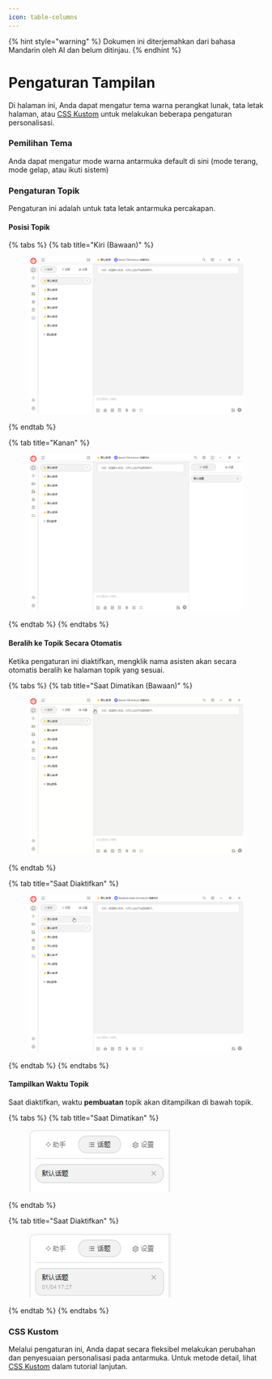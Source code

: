 ```yaml
---
icon: table-columns
---
```


{% hint style="warning" %}
Dokumen ini diterjemahkan dari bahasa Mandarin oleh AI dan belum ditinjau.
{% endhint %}

# Pengaturan Tampilan

Di halaman ini, Anda dapat mengatur tema warna perangkat lunak, tata letak halaman, atau [CSS Kustom](../../../personalization-settings/css.md) untuk melakukan beberapa pengaturan personalisasi.

### Pemilihan Tema

Anda dapat mengatur mode warna antarmuka default di sini (mode terang, mode gelap, atau ikuti sistem)

### Pengaturan Topik

Pengaturan ini adalah untuk tata letak antarmuka percakapan.

#### Posisi Topik

{% tabs %}
{% tab title="Kiri (Bawaan)" %}
<figure><img src="../../../.gitbook/assets/image (10).png" alt=""><figcaption></figcaption></figure>
{% endtab %}

{% tab title="Kanan" %}
<figure><img src="../../../.gitbook/assets/image (11).png" alt=""><figcaption></figcaption></figure>
{% endtab %}
{% endtabs %}

#### Beralih ke Topik Secara Otomatis

Ketika pengaturan ini diaktifkan, mengklik nama asisten akan secara otomatis beralih ke halaman topik yang sesuai.

{% tabs %}
{% tab title="Saat Dimatikan (Bawaan)" %}
<figure><img src="../../../.gitbook/assets/Honeycam 2025-01-04 17-35-43.gif" alt=""><figcaption></figcaption></figure>
{% endtab %}

{% tab title="Saat Diaktifkan" %}
<figure><img src="../../../.gitbook/assets/Honeycam 2025-01-04 17-38-18.gif" alt=""><figcaption></figcaption></figure>
{% endtab %}
{% endtabs %}

#### Tampilkan Waktu Topik

Saat diaktifkan, waktu **pembuatan** topik akan ditampilkan di bawah topik.

{% tabs %}
{% tab title="Saat Dimatikan" %}
<figure><img src="../../../.gitbook/assets/image (14).png" alt=""><figcaption></figcaption></figure>
{% endtab %}

{% tab title="Saat Diaktifkan" %}
<figure><img src="../../../.gitbook/assets/image (12).png" alt=""><figcaption></figcaption></figure>
{% endtab %}
{% endtabs %}

### CSS Kustom

Melalui pengaturan ini, Anda dapat secara fleksibel melakukan perubahan dan penyesuaian personalisasi pada antarmuka. Untuk metode detail, lihat [CSS Kustom](../../../personalization-settings/css.md) dalam tutorial lanjutan.